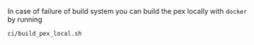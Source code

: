 In case of failure of build system you can build the pex locally with `docker`
by running

```
ci/build_pex_local.sh
```

